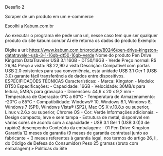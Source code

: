 Desafio 2

Scraper de um produto em um e-commerce

Escolhi a Kabum.com.br

Ao executar o programa ele pede uma url, nesse caso tem que ser qualquer produto do site kabum.com.br
Ai ele retorna os dados do produto
Exemplo:

Digite a url:
https://www.kabum.com.br/produto/80246/pen-drive-kingston-datatraveler-usb-3-1-16gb-dt50-16gb-verde
Nome do produto Pen Drive Kingston DataTraveler USB 3.1 16GB - DT50/16GB - Verde
Preço normal: R$ 26,94
Preço a vista: R$ 22,90 à vista
Descrição: Compatível com portas USB 2.0 existentes para sua conveniência, esta unidade USB 3.1 Ger 1 (USB 3.0) garante fácil transferência de dados entre dispositivos. 
ESPECIFICAÇÕES TÉCNICAS Características: - Marca: Kingston - Modelo: DT50 Especificações: - Capacidade: 16GB - Velocidade: 30MB/s para leitura, 5MB/s para gravação - Dimensões: 44,9 x 20 x 9,2 mm - Temperatura de Operação: 0°C a 60°C - Temperatura de Armazenamento: -20°C a 85°C - Compatibilidade: Windows® 10, Windows 8.1, Windows 8, Windows 7 (SP1), Windows Vista® (SP2), Mac OS X v.10.8.x ou superior, Linux v.2.6.x ou superior, Chrome OS - Cor: Verde Informações adicionais: - Design compacto, leve e sem tampa - Estrutura de metal, disponível em várias cores de acordo com a capacidade - USB 3.1 Ger 1 (USB 3.0)3 de rápido2 desempenho Conteúdo da embalagem: - 01 Pen Drive Kingston Garantia 12 meses de garantia (9 meses de garantia contratual junto ao fabricante + 3 meses referentes à garantia legal, nos termos do artigo 26, II, do Código de Defesa do Consumidor) Peso 25 gramas (bruto com embalagem) » Políticas do Site
